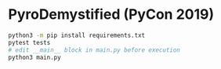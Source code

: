 # PyroDemystified (PyCon 2019)

```bash
python3 -m pip install requirements.txt
pytest tests
# edit __main__ block in main.py before execution
python3 main.py 
```
